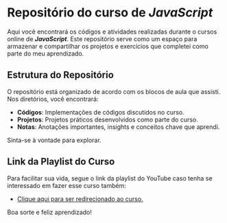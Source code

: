 # Repositório do curso de *JavaScript*

Aqui você encontrará os códigos e atividades realizadas durante o cursos online de ***JavaScript***. Este repositório serve como um espaço para armazenar e compartilhar os projetos e exercícios que completei como parte do meu aprendizado.

## Estrutura do Repositório

O repositório está organizado de acordo com os blocos de aula que assisti. Nos diretórios, você encontrará:

- **Códigos**: Implementações de códigos discutidos no curso.
- **Projetos**: Projetos práticos desenvolvidos como parte do curso.
- **Notas**: Anotações importantes, insights e conceitos chave que aprendi.

Sinta-se à vontade para explorar.

## Link da Playlist do Curso

Para facilitar sua vida, segue o link da playlist do YouTube caso tenha se interessado em fazer esse curso também:

- [Clique aqui para ser redirecionado ao curso.](goto:https://youtube.com/playlist?list=PLntvgXM11X6pi7mW0O4ZmfUI1xDSIbmTm&si=a1K5ZdlLRN3VA9BQ)

Boa sorte e feliz aprendizado!
